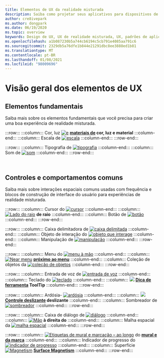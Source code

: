 ```yaml
---
title: Elementos de UX da realidade misturada
description: Saiba como projetar seus aplicativos para dispositivos de realidade misturada com elementos fundamentais, controles comuns e comportamentos.
author: cre8ivepark
ms.author: dongpark
ms.date: 06/19/2020
ms.topic: overview
keywords: Design de UX, UX de realidade misturada, UX, padrões de aplicativo, controles, estilo, HoloLens, interação, interação espacial, interface do usuário espacial, elementos de UX, comportamentos, blocos de construção, tipografia, cor, headset de realidade misturada, headset de realidade mista do Windows, headset de realidade virtual, HoloLens, MRTK, kit de ferramentas de realidade misturada
ms.openlocfilehash: a1b087230b5a744cb6194c5cb791e4085aa791c6
ms.sourcegitcommit: 2329db5a76dfe1b844e21291dbc8ee3888ed1b81
ms.translationtype: MT
ms.contentlocale: pt-BR
ms.lasthandoff: 01/08/2021
ms.locfileid: "98009696"
---
```

# <a name="ux-elements-overview"></a>Visão geral dos elementos de UX

## <a name="foundational-elements"></a>Elementos fundamentais

Saiba mais sobre os elementos fundamentais que você precisa para criar uma boa experiência de realidade misturada.

:::row:::
    :::column:::
       Cor, luz [ ![ e](images/640px-fragments.png)](color-light-and-materials.md) **[materiais de](color-light-and-materials.md) cor, luz e material**
    :::column-end:::
    :::column:::
       Escala de [ ![ escala](images/volvo-cars-microsoft-hololens-experience01-640px.png)](scale.md) **[](scale.md)**
    :::column-end:::
:::row-end:::

:::row:::
    :::column:::
       Tipografia de [ ![ tipografia](images/typography-cover.png)](typography.md) **[](typography.md)**
    :::column-end:::
    :::column:::
       Som de [ ![ som](images/spatialaudio.png)](spatial-sound-design.md) **[](spatial-sound-design.md)**
    :::column-end:::
:::row-end:::

<br>

## <a name="common-controls-and-behaviors"></a>Controles e comportamentos comuns

Saiba mais sobre interações espaciais comuns usadas com frequência e blocos de construção de interface do usuário para experiências de realidade misturada.

:::row:::
    :::column:::
       Cursor do [ ![ cursor](images/UX_Hero_Cursor.jpg)](cursors.md) **[](cursors.md)**
    :::column-end:::
    :::column:::
       [ ![ Lado do raio](images/UX_Hero_HandRay.jpg)](point-and-commit.md) **[](point-and-commit.md) de raio**
    :::column-end:::
    :::column:::
       Botão de [ ![ botão](images/UX_Hero_Button.jpg)](button.md) **[](button.md)**
    :::column-end:::
:::row-end:::

:::row:::
    :::column:::
       Caixa delimitadora de [ ![ caixa delimitada](images/UX_Hero_BoundingBox.jpg)](app-bar-and-bounding-box.md) **[](app-bar-and-bounding-box.md)**
    :::column-end:::
    :::column:::
       Objeto de interação do [ ![ objeto que interage](images/UX_Hero_Interactable.jpg)](interactable-object.md) **[](interactable-object.md)**
    :::column-end:::
    :::column:::
       Manipulação de [ ![ manipulação](images/UX_Hero_Manipulation.jpg)](direct-manipulation.md) **[](direct-manipulation.md)**
    :::column-end:::
:::row-end:::

:::row:::
    :::column:::
       Menu do [ ![ menu à mão](images/UX_Hero_HandMenu.jpg)](hand-menu.md) **[](hand-menu.md)**
    :::column-end:::
    :::column:::
       [ ![ Near menu](images/UX_Hero_NearMenu.jpg)](near-menu.md) **[próximo ao menu](near-menu.md)**
    :::column-end:::
    :::column:::
       Coleção de objetos da [ ![ coleção de objetos](images/UX_Hero_ObjectCollection.jpg)](object-collection.md) **[](object-collection.md)**
    :::column-end:::
:::row-end:::

:::row:::
    :::column:::
       Entrada de voz de [ ![ entrada de voz](images/UX_Hero_VoiceCommand.jpg)](voice-input.md) **[](voice-input.md)**
    :::column-end:::
    :::column:::
       Teclado do [ ![ teclado](images/UX_Hero_Keyboard.jpg)](keyboard.md) **[](keyboard.md)**
    :::column-end:::
    :::column:::
       [ ![](images/UX_Hero_Tooltip.jpg)](tooltip.md) **[Dica de ferramenta](tooltip.md) ToolTip**
    :::column-end:::
:::row-end:::

:::row:::
    :::column:::
       Ardósia- [ ![ ardósia](images/UX_Hero_Slate.jpg)](slate.md) **[](slate.md)**
    :::column-end:::
    :::column:::
       [ ![](images/UX_Hero_Slider.jpg)](slider.md) **[Controle deslizante](slider.md) deslizante**
    :::column-end:::
    :::column:::
        Sombreador de [ ![ sombreador](images/UX_Hero_StandardShader.jpg)](shader.md) **[](shader.md)**
    :::column-end:::
:::row-end:::

:::row:::
    :::column:::
       Caixa de diálogo de [ ![ diálogo](images/MRTK_UX_Dialog.jpg)](dialog-ui.md) **[](dialog-ui.md)**
    :::column-end:::
    :::column:::
       [ ![ Mão](images/HandCoach/MRTK_handCoach.jpg)](hand-coach.md) **[](hand-coach.md) à direita do**
    :::column-end:::
    :::column:::
       Malha espacial da [ ![ malha espacial](images/MRTK_PulseShader_SpatialMesh.gif)](spatial-mesh-ux.md) **[](spatial-mesh-ux.md)**
    :::column-end:::
:::row-end:::

:::row:::
    :::column:::
        [ ![ Etiquetas de mural e marcação – ao longo](images/MRTK_TagAlong.gif)](billboarding-and-tag-along.md) do **[mural e da marca](billboarding-and-tag-along.md)**
    :::column-end:::
    :::column:::
       Indicador de progresso do [ ![ indicador de progresso](images/MRTK_ProgressIndicator.gif)](progress.md) **[](progress.md)**
    :::column-end:::
    :::column:::
       Superfície [ ![ Magnetism](images/MRTK_SurfaceMagnetism.gif)](surface-magnetism.md) **[Surface Magnetism](surface-magnetism.md)**
    :::column-end:::
:::row-end:::

<br>
